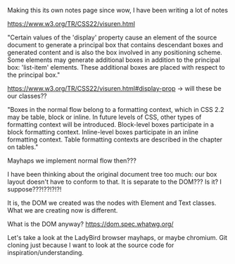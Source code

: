 Making this its own notes page since wow, I have been writing a lot of notes 

https://www.w3.org/TR/CSS22/visuren.html

"Certain values of the 'display' property cause an element of the source document to generate a principal box that contains descendant boxes and generated content and is also the box involved in any positioning scheme. Some elements may generate additional boxes in addition to the principal box: 'list-item' elements. These additional boxes are placed with respect to the principal box."

https://www.w3.org/TR/CSS22/visuren.html#display-prop -> will these be our classes?? 

"Boxes in the normal flow belong to a formatting context, which in CSS 2.2 may be table, block or inline. In future levels of CSS, other types of formatting context will be introduced. Block-level boxes participate in a block formatting context. Inline-level boxes participate in an inline formatting context. Table formatting contexts are described in the chapter on tables."

Mayhaps we implement normal flow then??? 

I have been thinking about the original document tree too much: our box layout doesn't have to conform to that. It is separate to the DOM??? Is it? I suppose???!??!?!?! 

It is, the DOM we created was the nodes with Element and Text classes. What we are creating now is different. 

What is the DOM anyway? https://dom.spec.whatwg.org/

Let's take a look at the LadyBird browser mayhaps, or maybe chromium. Git cloning just because I want to look at the source code for inspiration/understanding. 
